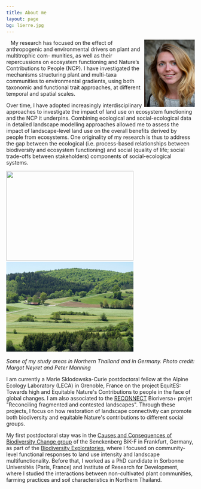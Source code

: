 ```yaml
---
title: About me
layout: page
bg: lierre.jpg
---
```


<img src="/assets/images/Neyret_Profile_piclight.jpeg" alt = "portrait" align = "right" style="width:135px;height:180px">
  
My research has focused on the effect of anthropogenic and environmental drivers on plant and multitrophic com- munities, as well as their repercussions on ecosystem functioning and Nature’s Contributions to People (NCP). I have investigated the mechanisms structuring plant and multi-taxa communities to environmental gradients, using both taxonomic and functional trait approaches, at different temporal and spatial scales. 



Over time, I have adopted increasingly interdisciplinary approaches to investigate the impact of land use on ecosystem functioning and the NCP it underpins. Combining ecological and social-ecological data in detailed landscape modelling approaches allowed me to assess the impact of landscape-level land use on the overall benefits derived by people from ecosystems. One originality of my research is thus to address the gap between the ecological (i.e. process-based relationships between biodiversity and ecosystem functioning) and social (quality of life; social trade-offs between stakeholders) components of social-ecological systems.


<img src="/assets/images/P2271299.JPG"  style="width:340px;height:240px"> <img src="/assets/images/Landscape Alb.jpg"  style="width:340px;height:240px">

*Some of my study areas in Northern Thailand and in Germany. Photo credit: Margot Neyret and Peter Manning*


I am currently a Marie Sklodowska-Curie postdoctoral fellow at the Alpine Ecology Laboratory (LECA) in Grenoble, France on the project EquitES: Towards high and Equitable Nature's Contributions to people in the face of global changes. I am also associated to the [RECONNECT](https://www.biodiversa.eu/2023/04/19/reconnect/) Bioriversa+ projet "Reconciling fragmented and contested landscapes". Through these projects, I focus on how restoration of landscape connectivity can promote both biodiversity and equitable Nature's contributions to different social groups.

My first postdoctoral stay was  in the [ Causes and Consequences of Biodiversity Change  group](http://www.bik-f.de/root/index.php?page_id=1227) of the Senckenberg  BiK-F in Frankfurt, Germany, as part of the [Biodiversity Exploratories](http://www.biodiversity-exploratories.de/1/home/), where I focused on community-level functional responses to land use intensity and landscape multifunctionality. Before that, I worked as a PhD candidate in Sorbonne Universités (Paris, France) and Institute of Research for Development, where I studied the interactions between non-cultivated plant communities, farming practices and soil characteristics in Northern Thailand.
